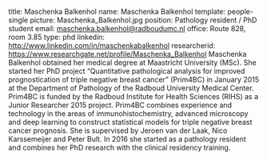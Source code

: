 title: Maschenka Balkenhol
name: Maschenka Balkenhol
template: people-single
picture: Maschenka_Balkenhol.jpg
position: Pathology resident / PhD student
email: maschenka.balkenhol@radboudumc.nl
office: Route 828, room 3.85
type: phd
linkedin: http://www.linkedin.com/in/maschenkabalkenhol
researcherid: https://www.researchgate.net/profile/Maschenka_Balkenhol
Maschenka Balkenhol obtained her medical degree at Maastricht University (MSc). She started her PhD project “Quantitative pathological analysis for improved prognostication of triple negative breast cancer” (Prim4BC) in January 2015 at the Department of Pathology of the Radboud University Medical Center. Prim4BC is funded by the Radboud Institute for Health Sciences (RIHS) as a Junior Researcher 2015 project. Prim4BC combines experience and technology in the areas of immunohistochemistry, advanced microscopy and deep learning to construct statistical models for triple negative breast cancer prognosis. She is supervised by Jeroen van der Laak, Nico Karssemeijer and Peter Bult. In 2016 she started as a pathology resident and combines her PhD research with the clinical residency training.
